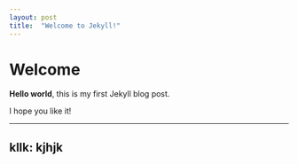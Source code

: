 ```yaml
---
layout: post
title:  "Welcome to Jekyll!"
---
```


# Welcome

**Hello world**, this is my first Jekyll blog post.

I hope you like it!

---
kllk: kjhjk
---
